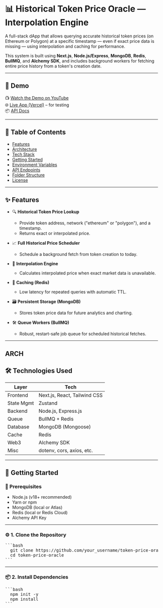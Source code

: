 # 📊 Historical Token Price Oracle — Interpolation Engine

A full-stack dApp that allows querying accurate historical token prices (on Ethereum or Polygon) at a specific timestamp — even if exact price data is missing — using interpolation and caching for performance.

This system is built using **Next.js**, **Node.js/Express**, **MongoDB**, **Redis**, **BullMQ**, and **Alchemy SDK**, and includes background workers for fetching entire price history from a token's creation date.

---
## 🚀 Demo

📺 [Watch the Demo on YouTube](#)  
🌐 [Live App (Vercel)](https://yourfrontend.vercel.app) – for testing  
📦 [API Docs](https://yourbackend.com/docs)

---

## 📑 Table of Contents

- [Features](#features)
- [Architecture](#architecture)
- [Tech Stack](#tech-stack)
- [Getting Started](#getting-started)
- [Environment Variables](#environment-variables)
- [API Endpoints](#api-endpoints)
- [Folder Structure](#folder-structure)
- [License](#license)

---

## ✨ Features

- 🔍 **Historical Token Price Lookup**
  - Provide token address, network ("ethereum" or "polygon"), and a timestamp.
  - Returns exact or interpolated price.

- 📈 **Full Historical Price Scheduler**
  - Schedule a background fetch from token creation to today.

- 🧠 **Interpolation Engine**
  - Calculates interpolated price when exact market data is unavailable.

- 🔁 **Caching (Redis)**
  - Low latency for repeated queries with automatic TTL.

- 🗃️ **Persistent Storage (MongoDB)**
  - Stores token price data for future analytics and charting.

- 🛠️ **Queue Workers (BullMQ)**
  - Robust, restart-safe job queue for scheduled historical fetches.

---
ARCH
---


## 🛠 Technologies Used

| Layer        | Tech                         |
|--------------|------------------------------|
| Frontend     | Next.js, React, Tailwind CSS |
| State Mgmt   | Zustand                      |
| Backend      | Node.js, Express.js          |
| Queue        | BullMQ + Redis               |
| Database     | MongoDB (Mongoose)           |
| Cache        | Redis                        |
| Web3         | Alchemy SDK                  |
| Misc         | dotenv, cors, axios, etc.    |

---

## 🔧 Getting Started

### 🧱 Prerequisites

- Node.js (v18+ recommended)
- Yarn or npm
- MongoDB (local or Atlas)
- Redis (local or Redis Cloud)
- Alchemy API Key

---

### ⚙️ 1. Clone the Repository

<pre>```bash
  git clone https://github.com/your_username/token-price-oracle.git
  cd token-price-oracle  
```</pre>


---

### 📦 2. Install Dependencies

<pre>```bash
  npm init -y
  npm install 
```</pre>
